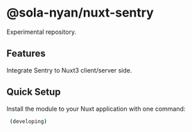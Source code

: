 # @sola-nyan/nuxt-sentry

Experimental repository.

## Features

Integrate Sentry to Nuxt3 client/server side.

## Quick Setup

Install the module to your Nuxt application with one command:

```bash
 (developing)
```
